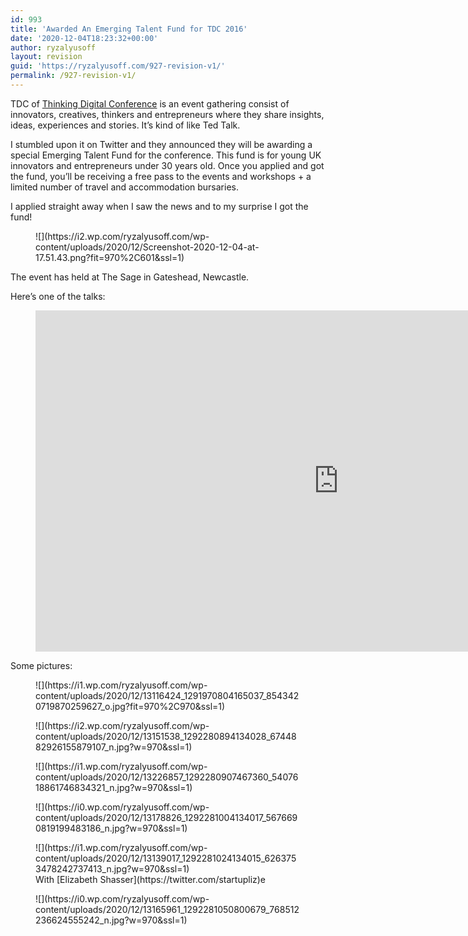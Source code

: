 ```yaml
---
id: 993
title: 'Awarded An Emerging Talent Fund for TDC 2016'
date: '2020-12-04T18:23:32+00:00'
author: ryzalyusoff
layout: revision
guid: 'https://ryzalyusoff.com/927-revision-v1/'
permalink: /927-revision-v1/
---
```


TDC of [Thinking Digital Conference](https://thinkingdigital.co.uk/) is an event gathering consist of innovators, creatives, thinkers and entrepreneurs where they share insights, ideas, experiences and stories. It’s kind of like Ted Talk.

I stumbled upon it on Twitter and they announced they will be awarding a special Emerging Talent Fund for the conference. This fund is for young UK innovators and entrepreneurs under 30 years old. Once you applied and got the fund, you’ll be receiving a free pass to the events and workshops + a limited number of travel and accommodation bursaries.

I applied straight away when I saw the news and to my surprise I got the fund!

<figure class="wp-block-image">![](https://i2.wp.com/ryzalyusoff.com/wp-content/uploads/2020/12/Screenshot-2020-12-04-at-17.51.43.png?fit=970%2C601&ssl=1)</figure>The event has held at The Sage in Gateshead, Newcastle.

Here’s one of the talks:

<figure class="wp-block-embed-youtube wp-block-embed is-type-video is-provider-youtube wp-embed-aspect-16-9 wp-has-aspect-ratio"><div class="wp-block-embed__wrapper"><span class="embed-youtube" style="text-align:center; display: block;"><iframe allowfullscreen="true" class="youtube-player" height="546" src="https://www.youtube.com/embed/RMGrGEeqM9k?version=3&rel=1&fs=1&autohide=2&showsearch=0&showinfo=1&iv_load_policy=1&wmode=transparent" style="border:0;" type="text/html" width="970"></iframe></span></div></figure>Some pictures:

<figure class="wp-block-image">![](https://i1.wp.com/ryzalyusoff.com/wp-content/uploads/2020/12/13116424_1291970804165037_8543420719870259627_o.jpg?fit=970%2C970&ssl=1)</figure><figure class="wp-block-image">![](https://i2.wp.com/ryzalyusoff.com/wp-content/uploads/2020/12/13151538_1292280894134028_6744882926155879107_n.jpg?w=970&ssl=1)</figure><figure class="wp-block-image">![](https://i1.wp.com/ryzalyusoff.com/wp-content/uploads/2020/12/13226857_1292280907467360_5407618861746834321_n.jpg?w=970&ssl=1)</figure><figure class="wp-block-image">![](https://i0.wp.com/ryzalyusoff.com/wp-content/uploads/2020/12/13178826_1292281004134017_5676690819199483186_n.jpg?w=970&ssl=1)</figure><figure class="wp-block-image">![](https://i1.wp.com/ryzalyusoff.com/wp-content/uploads/2020/12/13139017_1292281024134015_6263753478242737413_n.jpg?w=970&ssl=1)<figcaption>With [Elizabeth Shasser](https://twitter.com/startupliz)e   
</figcaption></figure><figure class="wp-block-image">![](https://i0.wp.com/ryzalyusoff.com/wp-content/uploads/2020/12/13165961_1292281050800679_768512236624555242_n.jpg?w=970&ssl=1)</figure>
